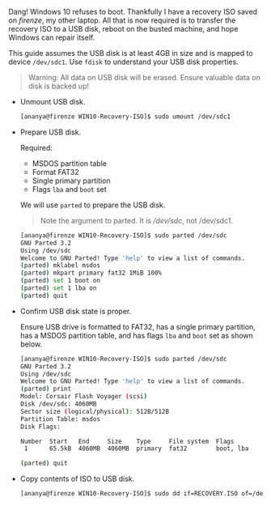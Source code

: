Dang! Windows 10 refuses to boot. Thankfully I have a recovery ISO saved on
*firenze*, my other laptop.  All that is now required is to transfer the
recovery ISO to a USB disk, reboot on the busted machine, and hope Windows can
repair itself.

This guide assumes the USB disk is at least 4GB in size and is mapped to device
`/dev/sdc1`. Use `fdisk` to understand your USB disk properties.

> Warning: All data on USB disk will be erased. Ensure valuable data on disk
is backed up!

- Unmount USB disk.

    ```bash
    [ananya@firenze WIN10-Recovery-ISO]$ sudo umount /dev/sdc1
    ```

- Prepare USB disk.

    Required:
    - MSDOS partition table
    - Format FAT32
    - Single primary partition
    - Flags `lba` and `boot` set

    We will use `parted` to prepare the USB disk.

    > Note the argument to parted. It is */dev/sdc*, not /dev/sdc1.

    ```bash
    [ananya@firenze WIN10-Recovery-ISO]$ sudo parted /dev/sdc
    GNU Parted 3.2
    Using /dev/sdc
    Welcome to GNU Parted! Type 'help' to view a list of commands.
    (parted) mklabel msdos
    (parted) mkpart primary fat32 1MiB 100%
    (parted) set 1 boot on
    (parted) set 1 lba on
    (parted) quit
    ```

- Confirm USB disk state is proper.

    Ensure USB drive is formatted to FAT32, has a single primary partition,
    has a MSDOS partition table, and has flags `lba` and `boot` set
    as shown below.

    ```bash
    [ananya@firenze WIN10-Recovery-ISO]$ sudo parted /dev/sdc
    GNU Parted 3.2
    Using /dev/sdc
    Welcome to GNU Parted! Type 'help' to view a list of commands.
    (parted) print
    Model: Corsair Flash Voyager (scsi)
    Disk /dev/sdc: 4060MB
    Sector size (logical/physical): 512B/512B
    Partition Table: msdos
    Disk Flags:

    Number  Start   End     Size    Type     File system  Flags
     1      65.5kB  4060MB  4060MB  primary  fat32        boot, lba

    (parted) quit
    ```

- Copy contents of ISO to USB disk.

    ```bash
    [ananya@firenze WIN10-Recovery-ISO]$ sudo dd if=RECOVERY.ISO of=/dev/sdc
    ```
